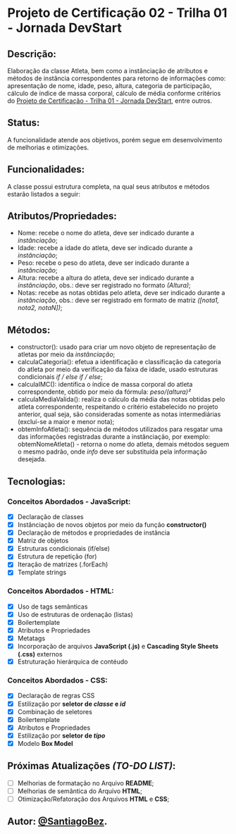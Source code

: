 # Projeto de Certificação 02 - Trilha 01 - Jornada DevStart

 ## Descrição: 
  Elaboração da classe Atleta, bem como a instânciação de atributos e métodos de instância correspondentes para retorno de informações como: apresentação de nome, idade, peso, altura, categoria de participação, cálculo de índice de massa corporal, cálculo de média conforme critérios do [Projeto de Certificação - Trilha 01 - Jornada DevStart](https://github.com/SantiagoBez/notas-atletas/tree/main), entre outros.
  
 ## Status: 
  A funcionalidade atende aos objetivos, porém segue em desenvolvimento de melhorias e otimizações.
  
 ## Funcionalidades: 
  A classe possui estrutura completa, na qual seus atributos e métodos estarão listados a seguir:
  
 ## Atributos/Propriedades:
  * Nome: recebe o nome do atleta, deve ser indicado durante a *instânciação*;
  * Idade: recebe a idade do atleta, deve ser indicado durante a *instânciação*;
  * Peso: recebe o peso do atleta, deve ser indicado durante a *instânciação*;
  * Altura: recebe a altura do atleta, deve ser indicado durante a *instânciação*, obs.: deve ser registrado no formato *(Altura)*;
  * Notas: recebe as notas obtidas pelo atleta, deve ser indicado durante a *instânciação*, obs.: deve ser registrado em formato de matriz *([nota1, nota2, notaN])*;
  
 ## Métodos:
  * constructor(): usado para criar um novo objeto de representação de atletas por meio da *instânciação*;
  * calculaCategoria(): efetua a identificação e classificação da categoria do atleta por meio da verificação da faixa de idade, usado estruturas condicionais *if / else if / else*;
  * calculaIMC(): identifica o índice de massa corporal do atleta correspondente, obtido por meio da fórmula: *peso/(altura)²*
  * calculaMediaValida(): realiza o cálculo da média das notas obtidas pelo atleta correspondente, respeitando o critério estabelecido no projeto anterior, qual seja, são consideradas somente as notas intermediárias (excluí-se a maior e menor nota);
  * obtemInfoAtleta(): sequência de métodos utilizados para resgatar uma das informações registradas durante a instânciação, por exemplo: obtemNomeAtleta() - retorna o nome do atleta, demais métodos seguem o mesmo padrão, onde *info* deve ser substituída pela informação desejada.

 ## Tecnologias:
 
 ### Conceitos Abordados - JavaScript:
   - [x] Declaração de classes
   - [x] Instânciação de novos objetos por meio da função **constructor()**
   - [x] Declaração de métodos e propriedades de instância
   - [x] Matriz de objetos
   - [x] Estruturas condicionais (if/else)
   - [x] Estrutura de repetição (for)
   - [x] Iteração de matrizes (.forEach)
   - [x] Template strings
   
  ### Conceitos Abordados - HTML:
   - [x] Uso de tags semânticas
   - [x] Uso de estruturas de ordenação (listas)
   - [x] Boilertemplate
   - [x] Atributos e Propriedades
   - [x] Metatags
   - [x] Incorporação de arquivos **JavaScript (.js)** e **Cascading Style Sheets (.css)** externos
   - [x] Estruturação hierárquica de contéudo
         
  ### Conceitos Abordados - CSS: 
   - [x] Declaração de regras CSS
   - [x] Estilização por **seletor de _classe_ e _id_**
   - [x] Combinação de seletores
   - [x] Boilertemplate
   - [x] Atributos e Propriedades
   - [x] Estilização por **seletor de _tipo_**
   - [x] Modelo **Box Model**
      
 ## Próximas Atualizações *(TO-DO LIST)*:
  - [ ] Melhorias de formatação no Arquivo **README**;
  - [ ] Melhorias de semântica do Arquivo **HTML**;
  - [ ] Otimização/Refatoração dos Arquivos **HTML** e **CSS**;

 ## Autor: [@SantiagoBez](https://github.com/SantiagoBez).
